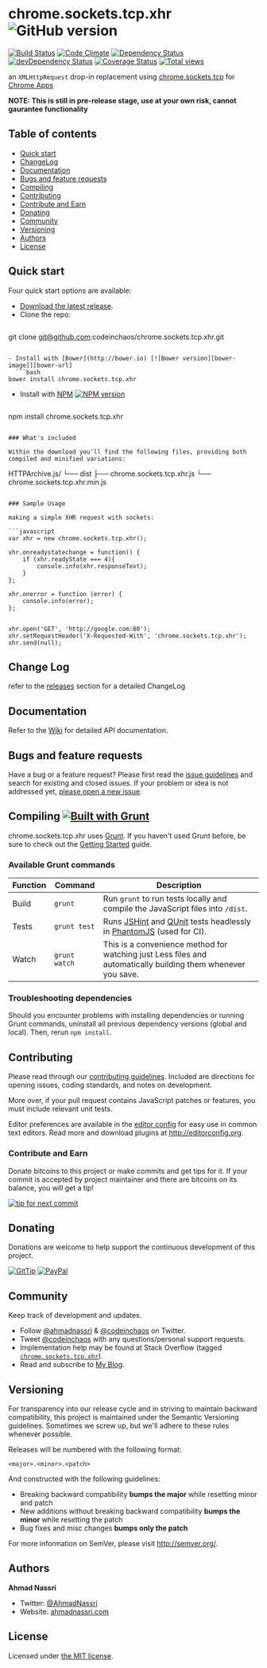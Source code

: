 # chrome.sockets.tcp.xhr ![GitHub version][github-image]

[![Build Status][travis-image]][travis-url]
[![Code Climate][codeclimate-image]][codeclimate-url]
[![Dependency Status][daviddm-image]][daviddm-url]
[![devDependency Status][daviddm-dev-image]][daviddm-dev-url]
[![Coverage Status][coveralls-image]][coveralls-url]
[![Total views][sourcegraph-image]][sourcegraph-url]

an `XMLHttpRequest` drop-in replacement using [chrome.sockets.tcp](http://developer.chrome.com/apps/sockets_tcp) for [Chrome Apps](http://developer.chrome.com/apps/about_apps)

**NOTE: This is still in pre-release stage, use at your own risk, cannot gaurantee functionality**

## Table of contents

- [Quick start](#quick-start)
- [ChangeLog](#changelog)
- [Documentation](#documentation)
- [Bugs and feature requests](#bugs-and-feature-requests)
- [Compiling](#compiling)
- [Contributing](#contributing)
- [Contribute and Earn](#contribute-and-earn)
- [Donating](#donating)
- [Community](#community)
- [Versioning](#versioning)
- [Authors](#authors)
- [License](#license)

## Quick start

Four quick start options are available:

- [Download the latest release](/codeinchaos/chrome.sockets.tcp.xhr/releases).
- Clone the repo: 
  ```bash
git clone git@github.com:codeinchaos/chrome.sockets.tcp.xhr.git
```

- Install with [Bower](http://bower.io) [![Bower version][bower-image]][bower-url]
  ```bash
bower install chrome.sockets.tcp.xhr
```

- Install with [NPM](http://npmjs.org) [![NPM version][npm-image]][npm-url]
  ```bash
npm install chrome.sockets.tcp.xhr
```

### What's included

Within the download you'll find the following files, providing both compiled and minified variations:

```
HTTPArchive.js/
└── dist
    ├── chrome.sockets.tcp.xhr.js
    └── chrome.sockets.tcp.xhr.min.js
```

### Sample Usage

making a simple XHR request with sockets:

```javascript
var xhr = new chrome.sockets.tcp.xhr();

xhr.onreadystatechange = function() {
    if (xhr.readyState === 4){
        console.info(xhr.responseText);
    }
};

xhr.onerror = function (error) {
    console.info(error);
};


xhr.open('GET', 'http://google.com:80');
xhr.setRequestHeader('X-Requested-With', 'chrome.sockets.tcp.xhr');
xhr.send(null);
```

## Change Log
refer to the [releases](/codeinchaos/chrome.sockets.tcp.xhr/releases) section for a detailed ChangeLog

## Documentation

Refer to the [Wiki](/codeinchaos/chrome.sockets.tcp.xhr/wiki) for detailed API documentation.

## Bugs and feature requests

Have a bug or a feature request? Please first read the [issue guidelines](CONTRIBUTING.md#using-the-issue-tracker) and search for existing and closed issues. If your problem or idea is not addressed yet, [please open a new issue](/codeinchaos/chrome.sockets.tcp.xhr/issues/new).

## Compiling [![Built with Grunt](https://cdn.gruntjs.com/builtwith.png)](http://gruntjs.com/)

chrome.sockets.tcp.xhr uses [Grunt](http://gruntjs.com/). If you haven't used Grunt before, be sure to check out the [Getting Started](http://gruntjs.com/getting-started) guide.

### Available Grunt commands

| Function  | Command       | Description                                                                                                                               |
| --------- | ------------- | ----------------------------------------------------------------------------------------------------------------------------------------- |
| Build     | `grunt`       | Run `grunt` to run tests locally and compile the JavaScript files into `/dist`.                                                           |
| Tests     | `grunt test`  | Runs [JSHint](http://jshint.com) and [QUnit](http://qunitjs.com/) tests headlessly in [PhantomJS](http://phantomjs.org/) (used for CI).   |
| Watch     | `grunt watch` | This is a convenience method for watching just Less files and automatically building them whenever you save.                              |

### Troubleshooting dependencies

Should you encounter problems with installing dependencies or running Grunt commands, uninstall all previous dependency versions (global and local). Then, rerun `npm install`.

## Contributing

Please read through our [contributing guidelines](CONTRIBUTING.md). Included are directions for opening issues, coding standards, and notes on development.

More over, if your pull request contains JavaScript patches or features, you must include relevant unit tests.

Editor preferences are available in the [editor config](.editorconfig) for easy use in common text editors. Read more and download plugins at <http://editorconfig.org>.

### Contribute and Earn

Donate bitcoins to this project or make commits and get tips for it. If your commit is accepted by project maintainer and there are bitcoins on its balance, you will get a tip!

[![tip for next commit][tip4commit-image]][tip4commit-url]

## Donating

Donations are welcome to help support the continuous development of this project.

[![GitTip][gittip-image]][gittip-url]
[![PayPal][paypal-image]][paypal-url]

## Community

Keep track of development and updates.

- Follow [@ahmadnassri](http://twitter.com/ahmadnassri) & [@codeinchaos](http://twitter.com/codeinchaos) on Twitter.
- Tweet [@codeinchaos](http://twitter.com/codeinchaos) with any questions/personal support requests.
- Implementation help may be found at Stack Overflow (tagged [`chrome.sockets.tcp.xhr`](http://stackoverflow.com/questions/tagged/chrome.sockets.tcp.xhr)).
- Read and subscribe to [My Blog](http://ahmadnassri.com).

## Versioning

For transparency into our release cycle and in striving to maintain backward compatibility, this project is maintained under the Semantic Versioning guidelines. Sometimes we screw up, but we'll adhere to these rules whenever possible.

Releases will be numbered with the following format:

`<major>.<minor>.<patch>`

And constructed with the following guidelines:

- Breaking backward compatibility **bumps the major** while resetting minor and patch
- New additions without breaking backward compatibility **bumps the minor** while resetting the patch
- Bug fixes and misc changes **bumps only the patch**

For more information on SemVer, please visit <http://semver.org/>.

## Authors

**Ahmad Nassri**

- Twitter: [@AhmadNassri](http://twitter.com/ahmadnassri)
- Website: [ahmadnassri.com](http://ahmadnassri.com)

## License

Licensed under [the MIT license](LICENSE).

[github-image]: https://badge.fury.io/gh/codeinchaos%2Fchrome.sockets.tcp.xhr.png
[bower-url]: http://badge.fury.io/bo/chrome.sockets.tcp.xhr
[bower-image]: https://badge.fury.io/bo/chrome.sockets.tcp.xhr.png
[npm-url]: http://badge.fury.io/js/chrome.sockets.tcp.xhr
[npm-image]: https://badge.fury.io/js/chrome.sockets.tcp.xhr.png
[travis-url]: https://travis-ci.org/codeinchaos/chrome.sockets.tcp.xhr
[travis-image]: https://travis-ci.org/codeinchaos/chrome.sockets.tcp.xhr.png?branch=master
[codeclimate-url]: https://codeclimate.com/github/codeinchaos/chrome.sockets.tcp.xhr
[codeclimate-image]: https://codeclimate.com/github/codeinchaos/chrome.sockets.tcp.xhr.png
[daviddm-url]: https://david-dm.org/codeinchaos/chrome.sockets.tcp.xhr
[daviddm-image]: https://david-dm.org/codeinchaos/chrome.sockets.tcp.xhr.png
[daviddm-dev-url]: https://david-dm.org/codeinchaos/chrome.sockets.tcp.xhr#info=devDependencies
[daviddm-dev-image]: https://david-dm.org/codeinchaos/chrome.sockets.tcp.xhr/dev-status.png
[coveralls-url]: https://coveralls.io/r/codeinchaos/chrome.sockets.tcp.xhr
[coveralls-image]: https://coveralls.io/repos/codeinchaos/chrome.sockets.tcp.xhr/badge.png
[sourcegraph-url]: https://sourcegraph.com/github.com/codeinchaos/chrome.sockets.tcp.xhr
[sourcegraph-image]: https://sourcegraph.com/api/repos/github.com/codeinchaos/chrome.sockets.tcp.xhr/counters/views.png
[gittip-url]: https://www.gittip.com/ahmadnassri/
[gittip-image]: http://img.shields.io/gittip/ahmadnassri.svg
[paypal-url]: https://www.paypal.com/cgi-bin/webscr?cmd=_s-xclick&hosted_button_id=UJ2B2BTK9VLRS&on0=project&os0=chrome.sockets.tcp.xhr
[paypal-image]: http://img.shields.io/badge/PayPal-Donate-green.svg
[tip4commit-url]: http://tip4commit.com/projects/639
[tip4commit-image]: http://tip4commit.com/projects/639.svg
